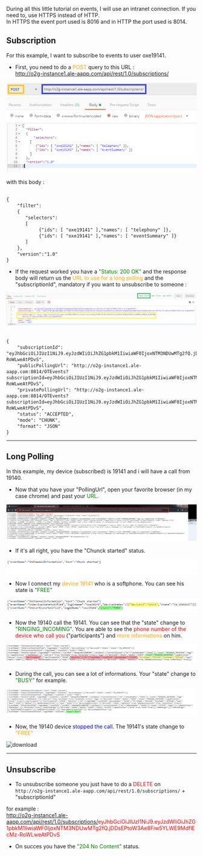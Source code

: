 During all this little tutorial on events, I will use an intranet connection. If you need to, use HTTPS instead of HTTP. <br/>
In HTTPS the event port used is 8016 and in HTTP the port used is 8014.

## Subscription

For this example, I want to subscribe to events to user oxe19141.

* First, you need to do a <span style="color:orange">POST</span> query to this URL :<br/><span style="color:blue">http://o2g-instance1.ale-aapp.com/api/rest/1.0/subscriptions/</span>

![download](pics/sub_19141_query.png)

with this body :

##
    {
        "filter": 
        {
           "selectors":
           [ 
                {"ids": [ "oxe19141" ],"names": [ "telephony" ]},
                {"ids": [ "oxe19141" ],"names": [ "eventSummary" ]}
           ]
        },
        "version":"1.0"
    }

* If the request worked you have a <span style="color:green">"Status: 200 OK"</span> and the response body will return us the <span style="color:orange">URL to use for a long polling</span> and the "subscriptionId", mandatory if you want to unsubscribe to someone :

![download](pics/res_query_sub.png)

##
    {
        "subscriptionId": "eyJhbGciOiJIUzI1NiJ9.eyJzdWIiOiJhZG1pbkM1IiwiaWF0IjoxNTM3NDUwMTg2fQ.jDDsEPtoW3Ae8Fiw5YLWE9MdflEcMz-RoWLweAtPDvS",
        "publicPollingUrl": "http://o2g-instance1.ale-aapp.com:8014/OTEvents?subscriptionId=eyJhbGciOiJIUzI1NiJ9.eyJzdWIiOiJhZG1pbkM1IiwiaWF0IjoxNTM3NDUwMTg2fQ.jDDsEPtoW3Ae8Fiw5YLWE9MdflEcMz-RoWLweAtPDvS",
        "privatePollingUrl": "http://o2g-instance1.ale-aapp.com:8014/OTEvents?subscriptionId=eyJhbGciOiJIUzI1NiJ9.eyJzdWIiOiJhZG1pbkM1IiwiaWF0IjoxNTM3NDUwMTg2fQ.jDDsEPtoW3Ae8Fiw5YLWE9MdflEcMz-RoWLweAtPDvS",
        "status": "ACCEPTED",
        "mode": "CHUNK",
        "format": "JSON"
    }

---

## Long Polling

In this example, my device (subscribed) is 19141 and i will have a call from 19140.

* Now that you have your "PollingUrl", open your favorite browser (in my case chrome) and past your <span style="color:green">URL</span>.

![download](pics/url_browser.png)

* If it's all right, you have the "Chunck started" status.

![download](pics/connection_to_subscription.png)

* Now I connect my <span style="color:orange">device 19141</span> who is a softphone. You can see his state is <span style="color:green">"FREE"</span>

![download](pics/connection_device_19141.png)

* Now the 19140 call the 19141. You can see that the "state" change to <span style="color:green">"RINGING_INCOMING"</span>. You are able to see the <span style="color:red">phone number of the device who call you </span> ("participants") and <span style="color:orange">more informations </span>on him.

![download](pics/appel_du_device.png)


* During the call, you can see a lot of informations. Your "state" change to <span style="color:green">"BUSY"</span> for example.

![download](pics/pendent_le_call.png)

* Now, the 19140 device <span style="color:blue">stopped the call</span>. The 19141's state change to <span style="color:orange">"FREE"</span>

![download](pics/raccroché.png)

---

## Unsubscribe

* To unsubscribe someone you just have to do a <span style="color:red">DELETE</span> on <br>`http://o2g-instance1.ale-aapp.com/api/rest/1.0/subscriptions/` + "subscriptionId"

for example : <br> http://o2g-instance1.ale-aapp.com/api/rest/1.0/subscriptions/<span style="color:red">eyJhbGciOiJIUzI1NiJ9.eyJzdWIiOiJhZG1pbkM1IiwiaWF0IjoxNTM3NDUwMTg2fQ.jDDsEPtoW3Ae8Fiw5YLWE9MdflEcMz-RoWLweAtPDvS</span>

* On succes you have the <span style="color:green">"204 No Content"</span> status.

